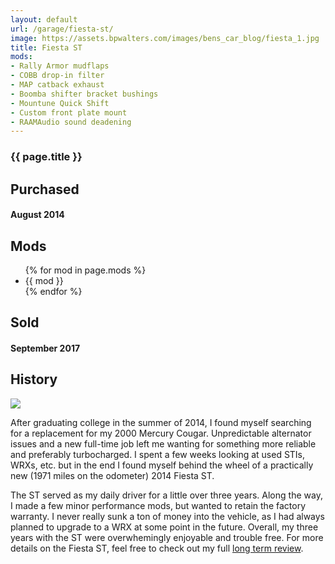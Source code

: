 ```yaml
---
layout: default
url: /garage/fiesta-st/
image: https://assets.bpwalters.com/images/bens_car_blog/fiesta_1.jpg
title: Fiesta ST
mods:
- Rally Armor mudflaps
- COBB drop-in filter
- MAP catback exhaust
- Boomba shifter bracket bushings
- Mountune Quick Shift
- Custom front plate mount
- RAAMAudio sound deadening
---
```


<section id="fiesta-st" class="car">
    <section id="intro" class="is-intro-section">
        <div class="background-image-wrapper is-dark">
            <div class="is-opaque" style="background-image: url('https://assets.bpwalters.com/images/bens_car_blog/fiesta_1.jpg');"></div>
        </div>
        <div class="container has-middle-text">
            <div class="item flex-100">
                <div class="intro-title">
                    <h1>{{ page.title }}</h1>
                </div>
            </div>
        </div>
    </section>
    <section id="details">
        <div class="container">
            <div class="item flex-33 is-center-aligned">
                <h2>Purchased</h2>
                <h4 class="is-thin">August 2014</h4>
            </div>
            <div class="item flex-33">
                <h2 class="is-center-aligned">Mods</h2>
                <ul>
                {% for mod in page.mods %}
                    <li>{{ mod }}</li>
                {% endfor %}
                </ul>
            </div>
            <div class="item flex-33 is-center-aligned">
                <h2>Sold</h2>
                <h4 class="is-thin">September 2017</h4>
            </div>
        </div>
    </section>
    <section id="history">
        <div class="container">
            <div class="item flex-100 is-center-aligned">
                <h2>History</h2>
                <img src="https://assets.bpwalters.com/images/bens_car_blog/fiesta_2.jpg">
            </div>
            <div class="item flex-100">
                <p>After graduating college in the summer of 2014, I found myself searching for a replacement for my 2000 Mercury Cougar.  Unpredictable alternator issues and a new full-time job left me wanting for something more reliable and preferably turbocharged.  I spent a few weeks looking at used STIs, WRXs, etc. but in the end I found myself behind the wheel of a practically new (1971 miles on the odometer) 2014 Fiesta ST.</p>
                <p>The ST served as my daily driver for a little over three years.  Along the way, I made a few minor performance mods, but wanted to retain the factory warranty.  I never really sunk a ton of money into the vehicle, as I had always planned to upgrade to a WRX at some point in the future.  Overall, my three years with the ST were overwhemingly enjoyable and trouble free.  For more details on the Fiesta ST, feel free to check out my full <a href="/ford-fiesta-st-long-term-review" target="_blank">long term review</a>.</p>
            </div>
        </div>
    </section>
</section>